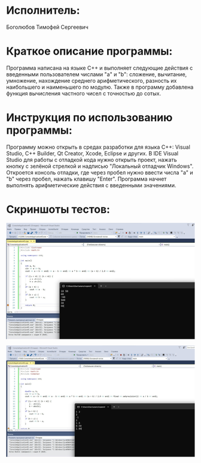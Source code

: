 # Исполнитель: 

Боголюбов Тимофей Сергеевич

# Краткое описание программы: 

Программа написана на языке С++ и выполняет следующие действия с введенными пользователем числами "а" и "b": сложение, вычитание, умножение, нахождение среднего арифметического, разность их наибольшего и наименьшего по модулю. Также в программу добавлена функция вычисления частного чисел с точностью до сотых. 

# Инструкция по использованию программы:

Программу можно открыть в средах разработки для языка С++: Visual Studio, C++ Builder, Qt Creator, Xcode, Eclipse и других. В IDE Visual Studio для работы с отладкой кода нужно открыть проект, нажать кнопку с зелёной стрелкой и надписью "Локальный отладчик Windows". Откроется консоль отладки, где через пробел нужно ввести числа "a" и "b" через пробел, нажать клавишу "Enter". Программа начнет выполнять арифметические действия с введенными значениями. 

# Скриншоты тестов:

![Alt-текст](https://github.com/tbogolyubov/Application-programming/blob/main/отладка-1.jpg)

![Alt-текст](https://github.com//tbogolyubov/Application-programming/blob/main/отладка-2.jpg)

